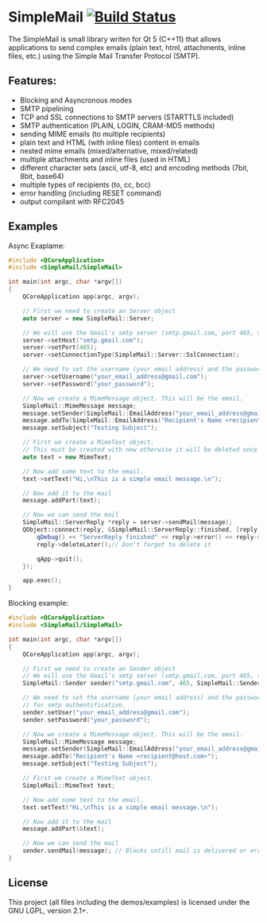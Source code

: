 SimpleMail [![Build Status](https://travis-ci.org/cutelyst/simple-mail.svg?branch=master)](https://travis-ci.org/cutelyst/simple-mail)
=============================================

The SimpleMail is small library writen for Qt 5 (C++11) that allows applications to send complex emails (plain text, html, attachments, inline files, etc.) using the Simple Mail Transfer Protocol (SMTP).

## Features:

- Blocking and Asyncronous modes
- SMTP pipelining
- TCP and SSL connections to SMTP servers (STARTTLS included)
- SMTP authentication (PLAIN, LOGIN, CRAM-MD5 methods)
- sending MIME emails (to multiple recipients)
- plain text and HTML (with inline files) content in emails
- nested mime emails (mixed/alternative, mixed/related)
- multiple attachments and inline files (used in HTML)
- different character sets (ascii, utf-8, etc) and encoding methods (7bit, 8bit, base64)
- multiple types of recipients (to, cc, bcc)
- error handling (including RESET command)
- output compilant with RFC2045

## Examples

Async Exaplame:

```c++
#include <QCoreApplication>
#include <SimpleMail/SimpleMail>

int main(int argc, char *argv[])
{
    QCoreApplication app(argc, argv);

    // First we need to create an Server object
    auto server = new SimpleMail::Server;

    // We will use the Gmail's smtp server (smtp.gmail.com, port 465, ssl)
    server->setHost("smtp.gmail.com");
    server->setPort(465);
    server->setConnectionType(SimpleMail::Server::SslConnection);

    // We need to set the username (your email address) and the password for smtp authentification.
    server->setUsername("your_email_address@gmail.com");
    server->setPassword("your_password");

    // Now we create a MimeMessage object. This will be the email.
    SimpleMail::MimeMessage message;
    message.setSender(SimpleMail::EmailAddress("your_email_address@gmail.com", "Your Name"));
    message.addTo(SimpleMail::EmailAddress("Recipient's Name <recipient@host.com>"));
    message.setSubject("Testing Subject");

    // First we create a MimeText object.
    // This must be created with new otherwise it will be deleted once we leave the scope.
    auto text = new MimeText;

    // Now add some text to the email.
    text->setText("Hi,\nThis is a simple email message.\n");

    // Now add it to the mail
    message.addPart(text);

    // Now we can send the mail
    SimpleMail::ServerReply *reply = server->sendMail(message);
    QObject::connect(reply, &SimpleMail::ServerReply::finished, [reply] {
        qDebug() << "ServerReply finished" << reply->error() << reply->responseText();
        reply->deleteLater();// Don't forget to delete it

        qApp->quit();
    });

    app.exec();
}
```

Blocking example:

```c++
#include <QCoreApplication>
#include <SimpleMail/SimpleMail>

int main(int argc, char *argv[])
{
    QCoreApplication app(argc, argv);

    // First we need to create an Sender object
    // We will use the Gmail's smtp server (smtp.gmail.com, port 465, ssl)
    SimpleMail::Sender sender("smtp.gmail.com", 465, SimpleMail::Sender::SslConnection);

    // We need to set the username (your email address) and the password
    // for smtp authentification.
    sender.setUser("your_email_address@gmail.com");
    sender.setPassword("your_password");

    // Now we create a MimeMessage object. This will be the email.
    SimpleMail::MimeMessage message;
    message.setSender(SimpleMail::EmailAddress("your_email_address@gmail.com", "Your Name"));
    message.addTo("Recipient's Name <recipient@host.com>");
    message.setSubject("Testing Subject");

    // First we create a MimeText object.
    SimpleMail::MimeText text;

    // Now add some text to the email.
    text.setText("Hi,\nThis is a simple email message.\n");

    // Now add it to the mail
    message.addPart(&text);

    // Now we can send the mail
    sender.sendMail(message); // Blocks untill mail is delivered or errored
}
```

## License

This project (all files including the demos/examples) is licensed under the GNU LGPL, version 2.1+.
